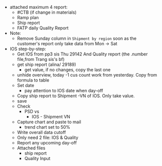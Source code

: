 - attached maximum 4 report:
	- #CTB (if change in materials)
	- Ramp plan
	- Ship report 
	- FATP daily Quality Report
- Note:
	- Remove Sunday column in `Shipment by region` soon as the customer's report only take data from Mon -> Sat
- IOS step-by-step:
	- Get IOS from pp3 sis Thu 29142 And Quality report (the .number file,from Trang sis's bf)
	- get ship report (alina/ 29189)
		- get value, if no changes, copy the last one
	- unhide overview, today -1 cus count work from yesterday. Copy from formula to table
	- Set date
		- pay attention to IOS date when day-off
	- Copy ship report to Shipment -VN of IOS. Only take value.
	- save
	- Check
		- PSD vs
			- IOS - Shipment VN
	- Capture chart and paste to mail
		- trend chart set to 50%
	- Write overall data cutoff
	- Only need 2 file: IOS & Quality
	- Report any upcoming day-off
	- Attached files
		- ship report
		- Quality Input